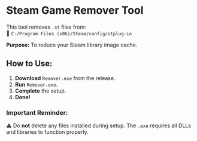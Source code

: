 # **Steam Game Remover Tool**  
This tool removes `.st` files from:  
📂 `C:/Program Files (x86)/Steam/config/stplug-in`  

**Purpose:** To reduce your Steam library image cache.  

## **How to Use:**  

1. **Download** `Remover.exe` from the release.  
2. **Run** `Remover.exe`.  
3. **Complete** the setup.  
4. **Done!**  

### **Important Reminder:**  
⚠️ Do **not** delete any files installed during setup. The `.exe` requires all DLLs and libraries to function properly.
